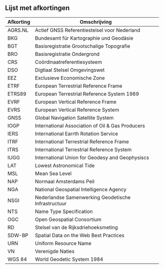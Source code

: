 ## Lijst met afkortingen

| Afkorting | Omschrijving |
|----------|--------------|
|AGRS.NL   |Actief GNSS Referentiestelsel voor Nederland|
|BKG       |Bundesamt für Kartographie und Geodäsie|
|BGT       |Basisregistratie Grootschalige Topografie|
|BRO       |Basisregistratie Ondergrond|
|CRS       |Coördinaatreferentiesysteem|
|DSO       |Digtiaal Stelsel Omgevingswet|
|EEZ       |Exclusieve Economische Zone|
|ETRF      |European Terrestrial Reference Frame|
|ETRS89    |European Terrestrial Reference System 1989|
|EVRF      |European Vertical Reference Frame|
|EVRS      |European Vertical Reference System|
|GNSS      |Global Navigation Satellite System|
|IOGP      |International Association of Oil & Gas Producers|
|IERS      |International Earrth Rotation Service|
|ITRF      |International Terrestrial Reference Frame|
|ITRS      |International Terrestrial Reference System|
|IUGG      |International Union for Geodesy and Geophysiscs|
|LAT       |Lowest Astronomical Tide|  
|MSL       |Mean Sea Level|
|NAP       |Normaal Amsterdams Peil|
|NGA       |National Geospatial Intelligence Agency|
|NSGI      |Nederlandse Samenwerking Geodetische Infrastructuur|
|NTS       |Name Type Specification|
|OGC       |Open Geospatial Consortium|
|RD        |Stelsel van de Rijksdriehoeksmeting|
|SDW-BP    |Spatial Data on the Web Best Practices |
|URN       |Uniform Resource Name |
|VN        |Verenigde Naties|
|WGS 84    |World Geodetic System 1984|


